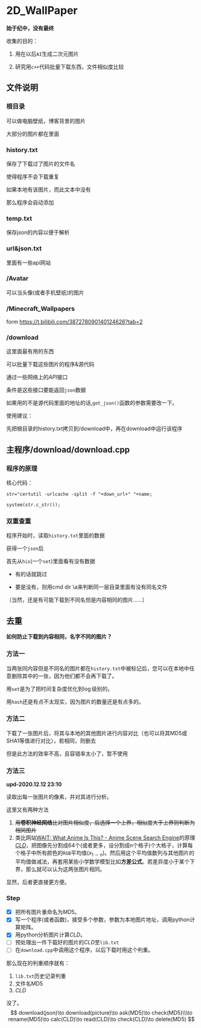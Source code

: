 # 2D_WallPaper

**始于纪中，没有最终**

收集的目的：

1. 用在以后`AI`生成二次元图片

2. 研究用`c++`代码批量下载东西，文件相似度比较

## 文件说明

### 根目录

可以做电脑壁纸，博客背景的图片

大部分的图片都在里面

### history.txt

保存了下载过了图片的文件名

使得程序不会下载重复

如果本地有该图片，而此文本中没有

那么程序会自动添加

### temp.txt

保存json的内容以便于解析

### url&json.txt

里面有一些api网站

### /Avatar

可以当头像(或者手机壁纸)的图片

### /Minecraft_Wallpapers

form https://t.bilibili.com/387278090140124626?tab=2

### /download

这里面最有用的东西

可以批量下载这些图片的程序&源代码

通过一些网络上的$API$接口

条件是这些接口要能返回`json`数据

如果用的不是源代码里面的地址的话,`get_json()`函数的参数需要改一下。

使用建议：

先把根目录的history.txt拷贝到/download中，再在download中运行该程序

## 主程序/download/download.cpp

### 程序的原理

核心代码：

`str="certutil -urlcache -split -f "+down_url+" "+name;`

`system(str.c_str());`

### 双重查重

程序开始时，读取`history.txt`里面的数据

获得一个`json`后

首先从`his`(一个`set`)里面看有没有数据

* 有的话就跳过
	
* 要是没有，则用cmd dir \a来判断同一层目录里面有没有同名文件

（当然，还是有可能下载到不同名但是内容相同的图片……）

## 去重

**如何防止下载到内容相同，名字不同的图片？**

### 方法一

当两张同内容但是不同名的图片都在`history.txt`中被标记后，您可以在本地中任意删除其中的一张，因为他们都不会再下载了。

用`set`是为了把时间复杂度优化到$\log$级别的。

用`hash`还是有点不太现实，因为图片的数量还是有点多的。

### 方法二

下载了一张图片后，将其与本地的其他图片进行内容对比（也可以将其MD5或SHA1等值进行对比），若相同，则删去

但是此方法的效率不高，且容错率太小了，暂不使用

### 方法三

**upd-2020.12.12 23:10**

读取出每一张图片的像素，并对其进行分析。

这里又有两种方法

1. ~~用**卷积神经网络**比对图片相似度，后选择一个上界，相似度大于上界则判断为相同图片~~
2. 类比网站[WAIT: What Anime Is This? - Anime Scene Search Engine](https://trace.moe/)的原理[$CLD$](https://en.wikipedia.org/wiki/Color_layout_descriptor)​，把图像先分割成$64$个(或者更多，设分割成n个格子)个大格子，计算每个格子中所有颜色的`RGB`平均值($x_{1\sim n}$)。然后用这个平均值数列与其他图片的平均值做减法，再套用某些小学数学模型比如**方差公式**。若差异度小于某个下界，那么就可以认为这两张图片相同。

显然，后者更直接更方便。

### Step

* [x] 把所有图片重命名为$MD5$。
* [x] 写一个程序(或者函数)，接受多个参数，参数为本地图片地址，调用python计算矩阵。
* [x] 用python分析图片计算$CLD$。
* [ ] 预处理出一件下载好的图片的$CLD$至`lib.txt`
* [ ] 在`download.cpp`中调用这个程序，以后下载时用这个判重。

那么现在的判重顺序就有：

1. `lib.txt`历史记录判重
2. 文件名MD5
3. $CLD$

没了。
$$
download(json)\to download(picture)\to ask(MD5)\to check(MD5)\\\to rename(MD5)\to calc(CLD)\to read(CLD)\to check(CLD)\to delete(MD5)
$$
